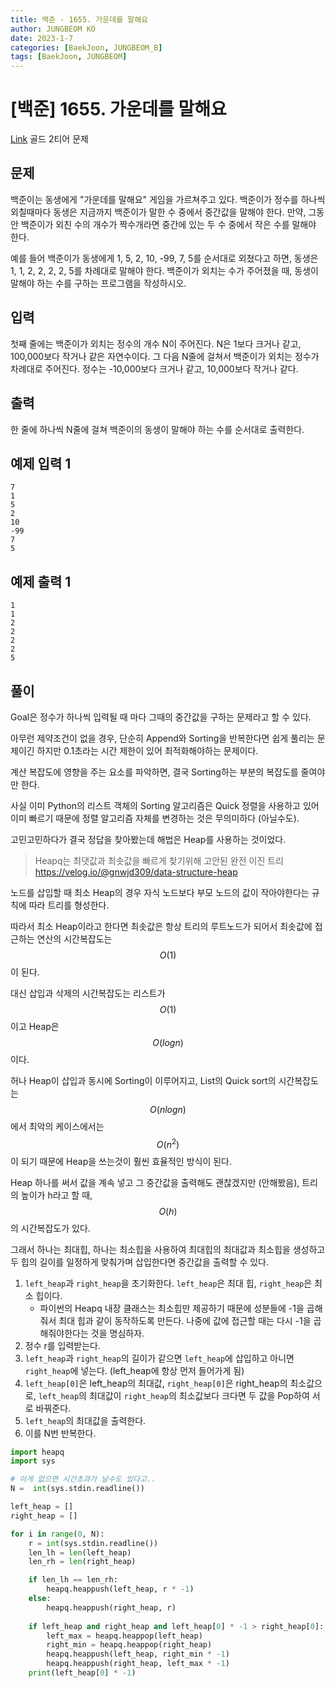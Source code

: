 ```yaml
---
title: 백준 - 1655. 가운데를 말해요
author: JUNGBEOM KO
date: 2023-1-7
categories: [BaekJoon, JUNGBEOM_B]
tags: [BaekJoon, JUNGBEOM]
---
```


# [백준] 1655. 가운데를 말해요



[Link](https://www.acmicpc.net/problem/1655) 골드 2티어 문제



## 문제

백준이는 동생에게 "가운데를 말해요" 게임을 가르쳐주고 있다. 백준이가 정수를 하나씩 외칠때마다 동생은 지금까지 백준이가 말한 수 중에서 중간값을 말해야 한다. 만약, 그동안 백준이가 외친 수의 개수가 짝수개라면 중간에 있는 두 수 중에서 작은 수를 말해야 한다.

예를 들어 백준이가 동생에게 1, 5, 2, 10, -99, 7, 5를 순서대로 외쳤다고 하면, 동생은 1, 1, 2, 2, 2, 2, 5를 차례대로 말해야 한다. 백준이가 외치는 수가 주어졌을 때, 동생이 말해야 하는 수를 구하는 프로그램을 작성하시오.



## 입력

첫째 줄에는 백준이가 외치는 정수의 개수 N이 주어진다. N은 1보다 크거나 같고, 100,000보다 작거나 같은 자연수이다. 그 다음 N줄에 걸쳐서 백준이가 외치는 정수가 차례대로 주어진다. 정수는 -10,000보다 크거나 같고, 10,000보다 작거나 같다.



## 출력

한 줄에 하나씩 N줄에 걸쳐 백준이의 동생이 말해야 하는 수를 순서대로 출력한다.



## 예제 입력 1

```
7
1
5
2
10
-99
7
5
```



## 예제 출력 1

```
1
1
2
2
2
2
5
```



## 풀이

Goal은 정수가 하나씩 입력될 때 마다 그때의 중간값을 구하는 문제라고 할 수 있다.

아무런 제약조건이 없을 경우, 단순히 Append와 Sorting을 반복한다면 쉽게 풀리는 문제이긴 하지만 0.1초라는 시간 제한이 있어 최적화해야하는 문제이다.

계산 복잡도에 영향을 주는 요소를 파악하면, 결국 Sorting하는 부분의 복잡도를 줄여야만 한다.

사실 이미 Python의 리스트 객체의 Sorting 알고리즘은 Quick 정렬을 사용하고 있어 이미 빠르기 때문에 정렬 알고리즘 자체를 변경하는 것은 무의미하다 (아닐수도).

고민고민하다가 결국 정답을 찾아봤는데 해법은 Heap를 사용하는 것이었다.

> Heapq는 최댓값과 최솟값을 빠르게 찾기위해 고안된 완전 이진 트리  https://velog.io/@gnwjd309/data-structure-heap

노드를 삽입할 때 최소 Heap의 경우 자식 노드보다 부모 노드의 값이 작아야한다는 규칙에 따라 트리를 형성한다.

따라서 최소 Heap이라고 한다면 최솟값은 항상 트리의 루트노드가 되어서 최솟값에 접근하는 연산의 시간복잡도는 $$O(1)$$이 된다.

대신 삽입과 삭제의 시간복잡도는 리스트가 $$O(1)$$이고 Heap은 $$O(log n)$$이다.

허나 Heap이 삽입과 동시에 Sorting이 이루어지고, List의 Quick sort의 시간복잡도는 $$O(n log n)$$ 에서 최악의 케이스에서는 $$O(n^2)$$이 되기 때문에 Heap을 쓰는것이 훨씬 효율적인 방식이 된다.

Heap 하나를 써서 값을 계속 넣고 그 중간값을 출력해도 괜찮겠지만 (안해봤음), 트리의 높이가 h라고 할 때, $$O(h)$$의 시간복잡도가 있다.

그래서 하나는 최대힙, 하나는 최소힙을 사용하여 최대힙의 최대값과 최소힙을 생성하고 두 힙의 길이를 일정하게 맞춰가며 삽입한다면 중간값을 출력할 수 있다.

1. `left_heap`과 `right_heap`을 초기화한다. `left_heap`은 최대 힙, `right_heap`은 최소 힙이다.
   - 파이썬의 Heapq 내장 클래스는 최소힙만 제공하기 때문에 성분들에 -1을 곱해줘서 최대 힙과 같이 동작하도록 만든다. 나중에 값에 접근할 때는 다시 -1을 곱해줘야한다는 것을 명심하자.
2. 정수 r를 입력받는다.
3. `left_heap`과 `right_heap`의 길이가 같으면 `left_heap`에 삽입하고 아니면 `right_heap`에 넣는다. (left_heap에 항상 먼저 들어가게 됨)
4. `left_heap[0]`은 left_heap의 최대값, `right_heap[0]`은 right_heap의 최소값으로, `left_heap`의 최대값이 `right_heap`의 최소값보다 크다면 두 값을 Pop하여 서로 바꿔준다.
5. `left_heap`의 최대값을 출력한다.
6. 이를 N번 반복한다.

```python
import heapq
import sys

# 이게 없으면 시간초과가 날수도 있다고..
N =  int(sys.stdin.readline())

left_heap = []
right_heap = []

for i in range(0, N):
    r = int(sys.stdin.readline())
    len_lh = len(left_heap)
    len_rh = len(right_heap)

    if len_lh == len_rh:
        heapq.heappush(left_heap, r * -1)
    else:
        heapq.heappush(right_heap, r)
    
    if left_heap and right_heap and left_heap[0] * -1 > right_heap[0]:
        left_max = heapq.heappop(left_heap)
        right_min = heapq.heappop(right_heap)
        heapq.heappush(left_heap, right_min * -1)
        heapq.heappush(right_heap, left_max * -1)
    print(left_heap[0] * -1)
```
